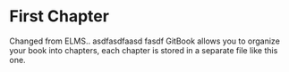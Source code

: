 # First Chapter

Changed from ELMS.. asdfasdfaasd fasdf
GitBook allows you to organize your book into chapters, each chapter is stored in a separate file like this one.
